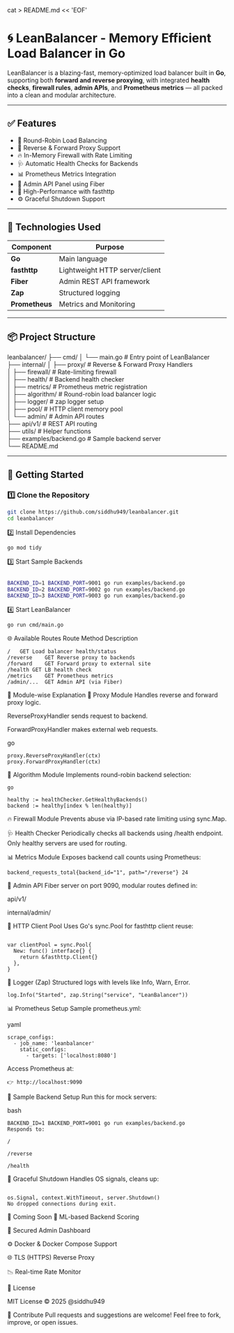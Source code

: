 cat > README.md << 'EOF'
# 🌀 LeanBalancer - Memory Efficient Load Balancer in Go

LeanBalancer is a blazing-fast, memory-optimized load balancer built in **Go**, supporting both **forward and reverse proxying**, with integrated **health checks**, **firewall rules**, **admin APIs**, and **Prometheus metrics** — all packed into a clean and modular architecture.

---

## ✅ Features

- 🔁 Round-Robin Load Balancing  
- 🔄 Reverse & Forward Proxy Support  
- 🔥 In-Memory Firewall with Rate Limiting  
- 🩺 Automatic Health Checks for Backends  
- 📊 Prometheus Metrics Integration  
- 🧱 Admin API Panel using Fiber  
- 🚀 High-Performance with fasthttp  
- ⚙️ Graceful Shutdown Support  

---

## 🧰 Technologies Used

| Component     | Purpose                      |
|---------------|------------------------------|
| **Go**        | Main language                |
| **fasthttp**  | Lightweight HTTP server/client |
| **Fiber**     | Admin REST API framework     |
| **Zap**       | Structured logging           |
| **Prometheus**| Metrics and Monitoring       |

---

## 📦 Project Structure

leanbalancer/
├── cmd/
│   └── main.go                 # Entry point of LeanBalancer  
├── internal/
│   ├── proxy/                  # Reverse & Forward Proxy Handlers  
│   ├── firewall/               # Rate-limiting firewall  
│   ├── health/                 # Backend health checker  
│   ├── metrics/                # Prometheus metric registration  
│   ├── algorithm/              # Round-robin load balancer logic  
│   ├── logger/                 # zap logger setup  
│   ├── pool/                   # HTTP client memory pool  
│   └── admin/                  # Admin API routes  
├── api/v1/                     # REST API routing  
├── utils/                      # Helper functions  
├── examples/backend.go         # Sample backend server  
└── README.md

---

## 🚀 Getting Started

### 1️⃣ Clone the Repository

```bash
git clone https://github.com/siddhu949/leanbalancer.git
cd leanbalancer
```
2️⃣ Install Dependencies
```bash
go mod tidy
```
3️⃣ Start Sample Backends
```bash

BACKEND_ID=1 BACKEND_PORT=9001 go run examples/backend.go
BACKEND_ID=2 BACKEND_PORT=9002 go run examples/backend.go
BACKEND_ID=3 BACKEND_PORT=9003 go run examples/backend.go
```
4️⃣ Start LeanBalancer
```bash
go run cmd/main.go
```
🌐 Available Routes
Route	Method	Description
```
/	GET	Load balancer health/status
/reverse	GET	Reverse proxy to backends
/forward	GET	Forward proxy to external site
/health	GET	LB health check
/metrics	GET	Prometheus metrics
/admin/...	GET	Admin API (via Fiber)
```
🧩 Module-wise Explanation
🔁 Proxy Module
Handles reverse and forward proxy logic.

ReverseProxyHandler sends request to backend.

ForwardProxyHandler makes external web requests.

go
```
proxy.ReverseProxyHandler(ctx)
proxy.ForwardProxyHandler(ctx)
```
🔄 Algorithm Module
Implements round-robin backend selection:
```
go

healthy := healthChecker.GetHealthyBackends()
backend := healthy[index % len(healthy)]
```
🔥 Firewall Module
Prevents abuse via IP-based rate limiting using sync.Map.

🩺 Health Checker
Periodically checks all backends using /health endpoint.
Only healthy servers are used for routing.

📊 Metrics Module
Exposes backend call counts using Prometheus:

```
backend_requests_total{backend_id="1", path="/reverse"} 24
```
🧱 Admin API
Fiber server on port 9090, modular routes defined in:

api/v1/

internal/admin/

🚀 HTTP Client Pool
Uses Go's sync.Pool for fasthttp client reuse:
```

var clientPool = sync.Pool{
  New: func() interface{} {
    return &fasthttp.Client{}
  },
}
```
📜 Logger (Zap)
Structured logs with levels like Info, Warn, Error.

```
log.Info("Started", zap.String("service", "LeanBalancer"))
```
📊 Prometheus Setup
Sample prometheus.yml:

yaml
```
scrape_configs:
  - job_name: 'leanbalancer'
    static_configs:
      - targets: ['localhost:8080']
```
Access Prometheus at:
```
👉 http://localhost:9090
```

🧪 Sample Backend Setup
Run this for mock servers:

bash
```
BACKEND_ID=1 BACKEND_PORT=9001 go run examples/backend.go
Responds to:

/

/reverse

/health
```
🧼 Graceful Shutdown
Handles OS signals, cleans up:
```

os.Signal, context.WithTimeout, server.Shutdown()
No dropped connections during exit.
```
🔮 Coming Soon
🤖 ML-based Backend Scoring

🔐 Secured Admin Dashboard

⚙️ Docker & Docker Compose Support

🌐 TLS (HTTPS) Reverse Proxy

📉 Real-time Rate Monitor

🧾 License

MIT License © 2025 @siddhu949


🤝 Contribute
Pull requests and suggestions are welcome!
Feel free to fork, improve, or open issues.
```
